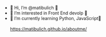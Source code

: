 - 👋 Hi, I’m @matibulich 👋
- 👀 I’m interested in Front End devolp 👀
- 🌱 I’m currently learning Python, JavaScript🌱 <BR>
  <br>
    https://matibulich.github.io/aboutme/

<!---
matibulich/matibulich is a ✨ special ✨ repository because its `README.md` (this file) appears on your GitHub profile.
You can click the Preview link to take a look at your changes.
--->
